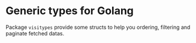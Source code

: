 # Generic types for Golang

Package `visitypes` provide some structs to help you ordering, filtering and paginate fetched datas.